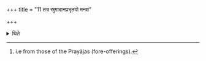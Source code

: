 +++
title = "11 तत्र स्रुगादानप्रभृतयो मन्त्रा"

+++

<details><summary>थिते</summary>

11. In that (repeated-ritual) the formulae beginning with those used for taking the ladle,[^1] should be repeated.  


[^1]: i.e from those of the Prayājas (fore-offerings).
</details>
